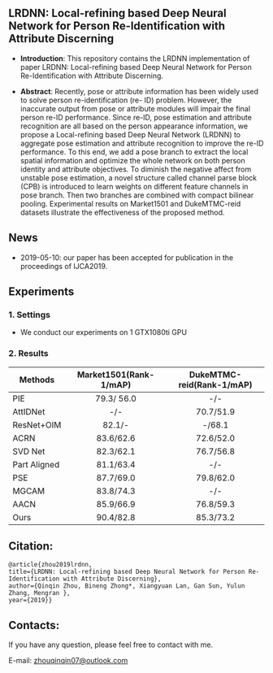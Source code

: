 ## LRDNN: Local-refining based Deep Neural Network for Person Re-Identification with Attribute Discerning

* **Introduction**: This repository contains the LRDNN implementation of paper LRDNN: Local-refining based Deep Neural Network for Person Re-Identification with Attribute Discerning.

* **Abstract**: Recently, pose or attribute information has been widely used to solve person re-identification (re-
ID) problem. However, the inaccurate output from pose or attribute modules will impair the final person re-ID performance. Since re-ID, pose estimation and attribute recognition are all based on the person appearance information, we propose a Local-refining based Deep Neural Network (LRDNN) to aggregate pose estimation and attribute recognition to improve the re-ID performance. To this end, we add a pose branch to extract the local spatial information and optimize the whole network on both person identity and attribute objectives. To diminish the negative affect from unstable pose estimation, a novel structure called channel parse block (CPB) is introduced to learn weights on different feature channels in pose branch. Then two branches are combined with compact bilinear pooling. Experimental results on Market1501 and DukeMTMC-reid datasets illustrate the effectiveness of the proposed method.


## News
* 2019-05-10: our paper has been accepted for publication in the proceedings of IJCA2019.

## Experiments

### 1. Settings
* We conduct our experiments on 1 GTX1080ti GPU

### 2. Results
| Methods      | Market1501(Rank-1/mAP) | DukeMTMC-reid(Rank-1/mAP)|
| -------------|:-------------:| :-----:|
| PIE          | 79.3/ 56.0| -/-  |
| AttIDNet     | -/-   |   70.7/51.9|
| ResNet+OIM   | 82.1/- | -/68.1 |
| ACRN         |83.6/62.6|72.6/52.0|
| SVD Net      |82.3/62.1 |76.7/56.8|
| Part Aligned |81.1/63.4| -/-|
| PSE          |87.7/69.0 |79.8/62.0|
| MGCAM        |83.8/74.3| -/-|
| AACN         |85.9/66.9 |76.8/59.3|
| Ours         |90.4/82.8 |85.3/73.2|




## Citation: 
```
@article{zhou2019lrdnn,
title={LRDNN: Local-refining based Deep Neural Network for Person Re-Identification with Attribute Discerning},
author={Qinqin Zhou, Bineng Zhong*, Xiangyuan Lan, Gan Sun, Yulun Zhang, Mengran },
year={2019}}
```

## Contacts: 
If you have any question, please feel free to contact with me.

E-mail: zhouqinqin07@outlook.com

